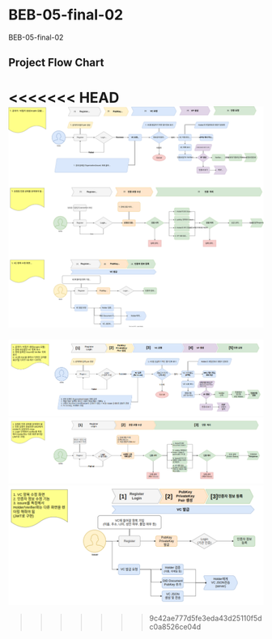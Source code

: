 # BEB-05-final-02
BEB-05-final-02

## Project Flow Chart

<<<<<<< HEAD
![](./BE/assets/DID%20Flow%20Chart.drawio.svg)
=======
![](./BE/assets/Holder_FLOW_CHART.png)
![](./BE/assets/Verifier_FLOW_CHART.png)
![](./BE/assets/Issuer_FLOW_CHART.png)
>>>>>>> 9c42ae777d5fe3eda43d25110f5dc0a8526ce04d
